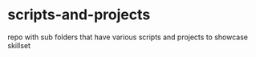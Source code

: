 # scripts-and-projects
repo with sub folders that have various scripts and projects to showcase skillset
